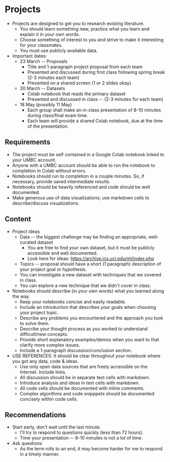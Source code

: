 
# Projects

* Projects are designed to get you to research existing literature.
    * You should learn something new, practice what you learn and explain it in your own words.
    * Choose something of interest to you and strive to make it interesting for your classmates.
    * You must use publicly available data.
* Important dates:
    * 23 March -- Proposals
        * Title and 1-paragraph project proposal from each team
        * Presented and discussed during first class following spring break (2-3 minutes each team)
        * Presented on a shared screen (1 or 2 slides okay)
    * 30 March -- Datasets
        * Colab notebook that reads the primary dataset
        * Presented and discussed in class -- (2-3 minutes for each team)
    * 18 May (possibly 11 May)
        * Each group shall make an in-class presentation of 8-10 minutes during class/final exam time.
        * Each team will provide a shared Colab notebook, due at the time of the presentation.

## Requirements

* The project must be self contained in a Google Colab notebook linked to your UMBC account.
* Anyone with a UMBC account should be able to run the notebook to completion in Colab without errors.
* Notebooks should run to completion in a couple minutes. So, if necessary, provide saved intermediate results.
* Notebooks should be heavily referenced and code should be well documented.
* Make generous use of data visualizations; use markdown cells to describe/discuss visualizations.

## Content

* Project ideas
    * Data -- the biggest challenge may be finding an appropriate, well-curated dataset
        * You are free to find your own dataset, but it must be publicly accessible and well documented.
        * Look here for ideas: https://archive.ics.uci.edu/ml/index.php
    * Topics -- proposal should have a short (1 paragraph) description of your project goal or hypothesis.
    * You can investigate a new dataset with techniques that we covered in class.
    * You can explore a new technique that we didn't cover in class.
* Notebooks should describe (in your own words) what you learned along the way.
    * Keep your notebooks concise and easily readable.
    * Include an introduction that describes your goals when choosing your project topic.
    * Describe any problems you encountered and the approach you took to solve them.
    * Describe your thought process as you worked to understand difficult/new concepts.
    * Provide short explanatory examples/demos when you want to that clarify more complex issues.
    * Include a 1-paragraph discussion/conclusion section.
* USE REFERENCES: It should be clear throughout your notebook where you got any data, code & ideas.
    * Use only open data sources that are freely accessible on the Internet. Include links.
    * All discussion should be in separate text cells with markdown.
    * Introduce analysis and ideas in text cells with markdown.
    * All code cells should be documented with inline comments.
    * Complex algorithms and code snipppets should be documented concisely within code cells.

## Recommendations

* Start early, don't wait until the last minute.
    * I'll try to respond to questions quickly (less than 72 hours).
    * Time your presentation -- 8-10 minutes is not a lot of time.
* Ask questions
    * As the term rolls to an end, it may become harder for me to respond in a timely manner. 
